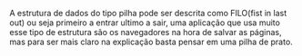 A estrutura de dados do tipo pilha pode ser descrita como FILO(fist in last out) ou seja primeiro a entrar ultimo a sair, uma aplicação que usa muito esse tipo de estrutura são os navegadores na hora de salvar as páginas, mas para ser mais claro na explicação basta pensar em uma pilha de prato.

